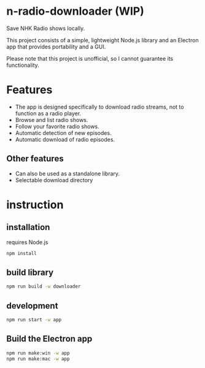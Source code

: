 # n-radio-downloader (WIP)

Save NHK Radio shows locally.

This project consists of a simple, lightweight Node.js library and an Electron app that provides portability and a GUI.

Please note that this project is unofficial, so I cannot guarantee its functionality.

# Features

- The app is designed specifically to download radio streams, not to function as a radio player.
- Browse and list radio shows.
- Follow your favorite radio shows.
- Automatic detection of new episodes.
- Automatic download of radio episodes.

## Other features

- Can also be used as a standalone library.
- Selectable download directory

# instruction

## installation

requires Node.js

```bash
npm install
```

## build library

```bash
npm run build -w downloader
```

## development

```bash
npm run start -w app
```

## Build the Electron app

```bash
npm run make:win -w app
npm run make:mac -w app
```


